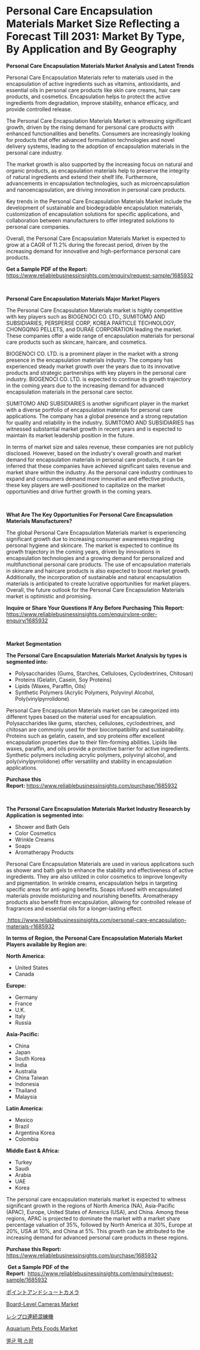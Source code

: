<p><h1>Personal Care Encapsulation Materials Market Size Reflecting a Forecast Till 2031: Market By Type, By Application and By Geography</h1></p><p><strong>Personal Care Encapsulation Materials Market Analysis and Latest Trends</strong></p>
<p><p>Personal Care Encapsulation Materials refer to materials used in the encapsulation of active ingredients such as vitamins, antioxidants, and essential oils in personal care products like skin care creams, hair care products, and cosmetics. Encapsulation helps to protect the active ingredients from degradation, improve stability, enhance efficacy, and provide controlled release.</p><p>The Personal Care Encapsulation Materials Market is witnessing significant growth, driven by the rising demand for personal care products with enhanced functionalities and benefits. Consumers are increasingly looking for products that offer advanced formulation technologies and novel delivery systems, leading to the adoption of encapsulation materials in the personal care industry.</p><p>The market growth is also supported by the increasing focus on natural and organic products, as encapsulation materials help to preserve the integrity of natural ingredients and extend their shelf life. Furthermore, advancements in encapsulation technologies, such as microencapsulation and nanoencapsulation, are driving innovation in personal care products.</p><p>Key trends in the Personal Care Encapsulation Materials Market include the development of sustainable and biodegradable encapsulation materials, customization of encapsulation solutions for specific applications, and collaboration between manufacturers to offer integrated solutions to personal care companies.</p><p>Overall, the Personal Care Encapsulation Materials Market is expected to grow at a CAGR of 11.2% during the forecast period, driven by the increasing demand for innovative and high-performance personal care products.</p></p>
<p><strong>Get a Sample PDF of the Report:&nbsp;</strong> <a href="https://www.reliablebusinessinsights.com/enquiry/request-sample/1685932">https://www.reliablebusinessinsights.com/enquiry/request-sample/1685932</a></p>
<p>&nbsp;</p>
<p><strong>Personal Care Encapsulation Materials Major Market Players</strong></p>
<p><p>The Personal Care Encapsulation Materials market is highly competitive with key players such as BIOGENOCI CO. LTD., SUMITOMO AND SUBSIDIARIES, PERSPERSE CORP, KOREA PARTICLE TECHNOLOGY, CHONGQING PELLETS, and DURAE CORPORATION leading the market. These companies offer a wide range of encapsulation materials for personal care products such as skincare, haircare, and cosmetics.</p><p>BIOGENOCI CO. LTD. is a prominent player in the market with a strong presence in the encapsulation materials industry. The company has experienced steady market growth over the years due to its innovative products and strategic partnerships with key players in the personal care industry. BIOGENOCI CO. LTD. is expected to continue its growth trajectory in the coming years due to the increasing demand for advanced encapsulation materials in the personal care sector.</p><p>SUMITOMO AND SUBSIDIARIES is another significant player in the market with a diverse portfolio of encapsulation materials for personal care applications. The company has a global presence and a strong reputation for quality and reliability in the industry. SUMITOMO AND SUBSIDIARIES has witnessed substantial market growth in recent years and is expected to maintain its market leadership position in the future.</p><p>In terms of market size and sales revenue, these companies are not publicly disclosed. However, based on the industry's overall growth and market demand for encapsulation materials in personal care products, it can be inferred that these companies have achieved significant sales revenue and market share within the industry. As the personal care industry continues to expand and consumers demand more innovative and effective products, these key players are well-positioned to capitalize on the market opportunities and drive further growth in the coming years.</p></p>
<p>&nbsp;</p>
<p><strong>What Are The Key Opportunities For Personal Care Encapsulation Materials Manufacturers?</strong></p>
<p><p>The global Personal Care Encapsulation Materials market is experiencing significant growth due to increasing consumer awareness regarding personal hygiene and skincare. The market is expected to continue its growth trajectory in the coming years, driven by innovations in encapsulation technologies and a growing demand for personalized and multifunctional personal care products. The use of encapsulation materials in skincare and haircare products is also expected to boost market growth. Additionally, the incorporation of sustainable and natural encapsulation materials is anticipated to create lucrative opportunities for market players. Overall, the future outlook for the Personal Care Encapsulation Materials market is optimistic and promising.</p></p>
<p><strong>Inquire or Share Your Questions If Any Before Purchasing This Report:</strong> <a href="https://www.reliablebusinessinsights.com/enquiry/pre-order-enquiry/1685932">https://www.reliablebusinessinsights.com/enquiry/pre-order-enquiry/1685932</a></p>
<p>&nbsp;</p>
<p><strong>Market Segmentation</strong></p>
<p><strong>The Personal Care Encapsulation Materials Market Analysis by types is segmented into:</strong></p>
<p><ul><li>Polysaccharides (Gums, Starches, Celluloses, Cyclodextrines, Chitosan)</li><li>Proteins (Gelatin, Casein, Soy Proteins)</li><li>Lipids (Waxes, Paraffin, Oils)</li><li>Synthetic Polymers (Acrylic Polymers, Polyvinyl Alcohol, Poly(vinylpyrrolidone)</li></ul></p>
<p><p>Personal Care Encapsulation Materials market can be categorized into different types based on the material used for encapsulation. Polysaccharides like gums, starches, celluloses, cyclodextrines, and chitosan are commonly used for their biocompatibility and sustainability. Proteins such as gelatin, casein, and soy proteins offer excellent encapsulation properties due to their film-forming abilities. Lipids like waxes, paraffin, and oils provide a protective barrier for active ingredients. Synthetic polymers including acrylic polymers, polyvinyl alcohol, and poly(vinylpyrrolidone) offer versatility and stability in encapsulation applications.</p></p>
<p><strong>Purchase this Report:&nbsp;</strong><a href="https://www.reliablebusinessinsights.com/purchase/1685932">https://www.reliablebusinessinsights.com/purchase/1685932</a></p>
<p>&nbsp;</p>
<p><strong>The Personal Care Encapsulation Materials Market Industry Research by Application is segmented into:</strong></p>
<p><ul><li>Shower and Bath Gels</li><li>Color Cosmetics</li><li>Wrinkle Creams</li><li>Soaps</li><li>Aromatherapy Products</li></ul></p>
<p><p>Personal Care Encapsulation Materials are used in various applications such as shower and bath gels to enhance the stability and effectiveness of active ingredients. They are also utilized in color cosmetics to improve longevity and pigmentation. In wrinkle creams, encapsulation helps in targeting specific areas for anti-aging benefits. Soaps infused with encapsulated materials provide moisturizing and nourishing benefits. Aromatherapy products also benefit from encapsulation, allowing for controlled release of fragrances and essential oils for a longer-lasting effect.</p></p>
<p><a href="https://www.reliablebusinessinsights.com/personal-care-encapsulation-materials-r1685932">&nbsp;https://www.reliablebusinessinsights.com/personal-care-encapsulation-materials-r1685932</a></p>
<p><strong>In terms of Region, the Personal Care Encapsulation Materials Market Players available by Region are:</strong></p>
<p>
    <p> <strong> North America: </strong>
        <ul>
            <li>United States</li>
            <li>Canada</li>
        </ul>
        </p> 
    <p> <strong> Europe: </strong>
        <ul>
            <li>Germany</li>
            <li>France</li>
            <li>U.K.</li>
            <li>Italy</li>
            <li>Russia</li>
        </ul>
        </p> 
    <p> <strong> Asia-Pacific: </strong>
        <ul>
            <li>China</li>
            <li>Japan</li>
            <li>South Korea</li>
            <li>India</li>
            <li>Australia</li>
            <li>China Taiwan</li>
            <li>Indonesia</li>
            <li>Thailand</li>
            <li>Malaysia</li>
        </ul>
        </p> 
    <p> <strong> Latin America: </strong>
        <ul>
            <li>Mexico</li>
            <li>Brazil</li>
            <li>Argentina Korea</li>
            <li>Colombia</li>
        </ul>
        </p> 
    <p> <strong> Middle East & Africa: </strong>
        <ul>
            <li>Turkey</li>
            <li>Saudi</li>
            <li>Arabia</li>
            <li>UAE</li>
            <li>Korea</li>
        </ul>
    </p>
    </p>
<p><p>The personal care encapsulation materials market is expected to witness significant growth in the regions of North America (NA), Asia-Pacific (APAC), Europe, United States of America (USA), and China. Among these regions, APAC is projected to dominate the market with a market share percentage valuation of 35%, followed by North America at 30%, Europe at 20%, USA at 10%, and China at 5%. This growth can be attributed to the increasing demand for advanced personal care products in these regions.</p></p>
<p><strong>Purchase this Report: </strong><a href="https://www.reliablebusinessinsights.com/purchase/1685932">https://www.reliablebusinessinsights.com/purchase/1685932</a></p>
<p>&nbsp;<strong>Get a Sample PDF of the Report:&nbsp;&nbsp;</strong><a href="https://www.reliablebusinessinsights.com/enquiry/request-sample/1685932">https://www.reliablebusinessinsights.com/enquiry/request-sample/1685932</a></p>
<p><strong></strong></p>
<p><p><a href="https://medium.com/@elmoray21/%E3%83%9D%E3%82%A4%E3%83%B3%E3%83%88%E3%82%A2%E3%83%B3%E3%83%89%E3%82%B7%E3%83%A5%E3%83%BC%E3%83%88%E3%82%AB%E3%83%A1%E3%83%A9%E3%81%AE%E5%B8%82%E5%A0%B4%E8%AA%BF%E6%9F%BB%E3%83%AC%E3%83%9D%E3%83%BC%E3%83%88-%E3%81%9D%E3%81%AE%E6%AD%B4%E5%8F%B2%E3%81%A8%E4%BA%88%E6%B8%AC2024%E5%B9%B4%E3%81%8B%E3%82%892031%E5%B9%B4%E3%81%BE%E3%81%A7-24bc9af43b2b">ポイントアンドシュートカメラ</a></p><p><a href="https://issuu.com/reportprime-2/docs/board-level-cameras-market-size-2030.pptx">Board-Level Cameras Market</a></p><p><a href="https://github.com/qwpelcjko9242629/Market-Research-Report-List-2/blob/main/4470516102686.md">レシプロ連続混練機</a></p><p><a href="https://github.com/MyrticeDare2023/Market-Research-Report-List-1/blob/main/aquarium-pets-foods-market.md">Aquarium Pets Foods Market</a></p><p><a href="https://github.com/vsoq0zknh59/Market-Research-Report-List-2/blob/main/837194396208.md">멸균 팩 스왑</a></p></p>